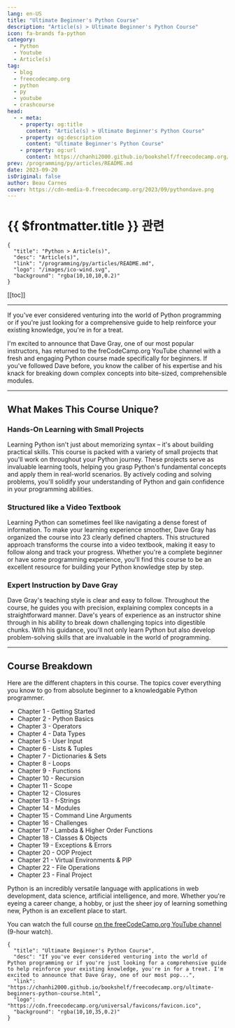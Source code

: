 ```yaml
---
lang: en-US
title: "Ultimate Beginner's Python Course"
description: "Article(s) > Ultimate Beginner's Python Course"
icon: fa-brands fa-python
category:
  - Python
  - Youtube
  - Article(s)
tag:
  - blog
  - freecodecamp.org
  - python
  - py
  - youtube
  - crashcourse
head:
  - - meta:
    - property: og:title
      content: "Article(s) > Ultimate Beginner's Python Course"
    - property: og:description
      content: "Ultimate Beginner's Python Course"
    - property: og:url
      content: https://chanhi2000.github.io/bookshelf/freecodecamp.org/ultimate-beginners-python-course.html
prev: /programming/py/articles/README.md
date: 2023-09-20
isOriginal: false
author: Beau Carnes
cover: https://cdn-media-0.freecodecamp.org/2023/09/pythondave.png
---
```


# {{ $frontmatter.title }} 관련

```component VPCard
{
  "title": "Python > Article(s)",
  "desc": "Article(s)",
  "link": "/programming/py/articles/README.md",
  "logo": "/images/ico-wind.svg",
  "background": "rgba(10,10,10,0.2)"
}
```

[[toc]]

---

<SiteInfo
  name="Ultimate Beginner's Python Course"
  desc="If you've ever considered venturing into the world of Python programming or if you're just looking for a comprehensive guide to help reinforce your existing knowledge, you're in for a treat. I'm excited to announce that Dave Gray, one of our most pop..."
  url="https://freecodecamp.org/news/ultimate-beginners-python-course"
  logo="https://cdn.freecodecamp.org/universal/favicons/favicon.ico"
  preview="https://cdn-media-0.freecodecamp.org/2023/09/pythondave.png"/>

If you've ever considered venturing into the world of Python programming or if you're just looking for a comprehensive guide to help reinforce your existing knowledge, you're in for a treat.

I'm excited to announce that Dave Gray, one of our most popular instructors, has returned to the freCodeCamp.org YouTube channel with a fresh and engaging Python course made specifically for beginners. If you've followed Dave before, you know the caliber of his expertise and his knack for breaking down complex concepts into bite-sized, comprehensible modules.

---

## What Makes This Course Unique?

### Hands-On Learning with Small Projects

Learning Python isn't just about memorizing syntax – it's about building practical skills. This course is packed with a variety of small projects that you'll work on throughout your Python journey. These projects serve as invaluable learning tools, helping you grasp Python's fundamental concepts and apply them in real-world scenarios. By actively coding and solving problems, you'll solidify your understanding of Python and gain confidence in your programming abilities.

### Structured like a Video Textbook

Learning Python can sometimes feel like navigating a dense forest of information. To make your learning experience smoother, Dave Gray has organized the course into 23 clearly defined chapters. This structured approach transforms the course into a video textbook, making it easy to follow along and track your progress. Whether you're a complete beginner or have some programming experience, you'll find this course to be an excellent resource for building your Python knowledge step by step.

### Expert Instruction by Dave Gray

Dave Gray's teaching style is clear and easy to follow. Throughout the course, he guides you with precision, explaining complex concepts in a straightforward manner. Dave's years of experience as an instructor shine through in his ability to break down challenging topics into digestible chunks. With his guidance, you'll not only learn Python but also develop problem-solving skills that are invaluable in the world of programming.

---

## Course Breakdown

Here are the different chapters in this course. The topics cover everything you know to go from absolute beginner to a knowledgable Python programmer.

- Chapter 1 - Getting Started
- Chapter 2 - Python Basics
- Chapter 3 - Operators
- Chapter 4 - Data Types
- Chapter 5 - User Input
- Chapter 6 - Lists & Tuples
- Chapter 7 - Dictionaries & Sets
- Chapter 8 - Loops
- Chapter 9 - Functions
- Chapter 10 - Recursion
- Chapter 11 - Scope
- Chapter 12 - Closures
- Chapter 13 - f-Strings
- Chapter 14 - Modules
- Chapter 15 - Command Line Arguments
- Chapter 16 - Challenges
- Chapter 17 - Lambda & Higher Order Functions
- Chapter 18 - Classes & Objects
- Chapter 19 - Exceptions & Errors
- Chapter 20 - OOP Project
- Chapter 21 - Virtual Environments & PIP
- Chapter 22 - File Operations
- Chapter 23 - Final Project

Python is an incredibly versatile language with applications in web development, data science, artificial intelligence, and more. Whether you're eyeing a career change, a hobby, or just the sheer joy of learning something new, Python is an excellent place to start.

You can watch the full course [<FontIcon icon="fa-brands fa-youtube"/>on the freeCodeCamp.org YouTube channel](https://youtu.be/qwAFL1597eM) (9-hour watch).

<VidStack src="youtube/qwAFL1597eM" />

<!-- TODO: add ARTICLE CARD -->
```component VPCard
{
  "title": "Ultimate Beginner's Python Course",
  "desc": "If you've ever considered venturing into the world of Python programming or if you're just looking for a comprehensive guide to help reinforce your existing knowledge, you're in for a treat. I'm excited to announce that Dave Gray, one of our most pop...",
  "link": "https://chanhi2000.github.io/bookshelf/freecodecamp.org/ultimate-beginners-python-course.html",
  "logo": "https://cdn.freecodecamp.org/universal/favicons/favicon.ico",
  "background": "rgba(10,10,35,0.2)"
}
```
